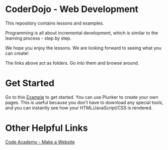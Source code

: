 CoderDojo - Web Development
===========================

This repository contains lessons and examples.  

Programming is all about incremental development, which is similar to the learning process - step by step.

We hope you enjoy the lessons.  We are looking forward to seeing what you can create!

The links above act as folders.  Go into them and browse around.

Get Started
===========

Go to this [Example](http://plnkr.co/edit/Cw1kxZ?p=preview) to get started.  You can use Plunker to create your own pages.  This is useful because you don't have to download any special tools, and you can instantly see how your HTML/JavaScript/CSS is rendered.

Other Helpful Links
===================
[Code Academy - Make a Website](http://www.codecademy.com/skills/make-a-website)

